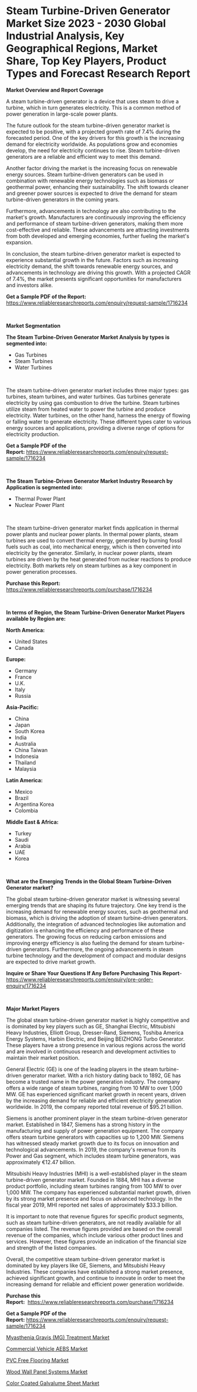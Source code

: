 <p><h1>Steam Turbine-Driven Generator Market Size 2023 - 2030 Global Industrial Analysis, Key Geographical Regions, Market Share, Top Key Players, Product Types and Forecast Research Report</h1></p><p><strong>Market Overview and Report Coverage</strong></p>
<p><p>A steam turbine-driven generator is a device that uses steam to drive a turbine, which in turn generates electricity. This is a common method of power generation in large-scale power plants.</p><p>The future outlook for the steam turbine-driven generator market is expected to be positive, with a projected growth rate of 7.4% during the forecasted period. One of the key drivers for this growth is the increasing demand for electricity worldwide. As populations grow and economies develop, the need for electricity continues to rise. Steam turbine-driven generators are a reliable and efficient way to meet this demand.</p><p>Another factor driving the market is the increasing focus on renewable energy sources. Steam turbine-driven generators can be used in combination with renewable energy technologies such as biomass or geothermal power, enhancing their sustainability. The shift towards cleaner and greener power sources is expected to drive the demand for steam turbine-driven generators in the coming years.</p><p>Furthermore, advancements in technology are also contributing to the market's growth. Manufacturers are continuously improving the efficiency and performance of steam turbine-driven generators, making them more cost-effective and reliable. These advancements are attracting investments from both developed and emerging economies, further fueling the market's expansion.</p><p>In conclusion, the steam turbine-driven generator market is expected to experience substantial growth in the future. Factors such as increasing electricity demand, the shift towards renewable energy sources, and advancements in technology are driving this growth. With a projected CAGR of 7.4%, the market presents significant opportunities for manufacturers and investors alike.</p></p>
<p><strong>Get a Sample PDF of the Report:</strong> <a href="https://www.reliableresearchreports.com/enquiry/request-sample/1716234">https://www.reliableresearchreports.com/enquiry/request-sample/1716234</a></p>
<p>&nbsp;</p>
<p><strong>Market Segmentation</strong></p>
<p><strong>The Steam Turbine-Driven Generator Market Analysis by types is segmented into:</strong></p>
<p><ul><li>Gas Turbines</li><li>Steam Turbines</li><li>Water Turbines</li></ul></p>
<p>&nbsp;</p>
<p><p>The steam turbine-driven generator market includes three major types: gas turbines, steam turbines, and water turbines. Gas turbines generate electricity by using gas combustion to drive the turbine. Steam turbines utilize steam from heated water to power the turbine and produce electricity. Water turbines, on the other hand, harness the energy of flowing or falling water to generate electricity. These different types cater to various energy sources and applications, providing a diverse range of options for electricity production.</p></p>
<p><strong>Get a Sample PDF of the Report:</strong>&nbsp;<a href="https://www.reliableresearchreports.com/enquiry/request-sample/1716234">https://www.reliableresearchreports.com/enquiry/request-sample/1716234</a></p>
<p>&nbsp;</p>
<p><strong>The Steam Turbine-Driven Generator Market Industry Research by Application is segmented into:</strong></p>
<p><ul><li>Thermal Power Plant</li><li>Nuclear Power Plant</li></ul></p>
<p>&nbsp;</p>
<p><p>The steam turbine-driven generator market finds application in thermal power plants and nuclear power plants. In thermal power plants, steam turbines are used to convert thermal energy, generated by burning fossil fuels such as coal, into mechanical energy, which is then converted into electricity by the generator. Similarly, in nuclear power plants, steam turbines are driven by the heat generated from nuclear reactions to produce electricity. Both markets rely on steam turbines as a key component in power generation processes.</p></p>
<p><strong>Purchase this Report:</strong>&nbsp; <a href="https://www.reliableresearchreports.com/purchase/1716234">https://www.reliableresearchreports.com/purchase/1716234</a></p>
<p>&nbsp;</p>
<p><strong>In terms of Region, the Steam Turbine-Driven Generator Market Players available by Region are:</strong></p>
<p>
    <p> <strong> North America: </strong>
        <ul>
            <li>United States</li>
            <li>Canada</li>
        </ul>
        </p> 
    <p> <strong> Europe: </strong>
        <ul>
            <li>Germany</li>
            <li>France</li>
            <li>U.K.</li>
            <li>Italy</li>
            <li>Russia</li>
        </ul>
        </p> 
    <p> <strong> Asia-Pacific: </strong>
        <ul>
            <li>China</li>
            <li>Japan</li>
            <li>South Korea</li>
            <li>India</li>
            <li>Australia</li>
            <li>China Taiwan</li>
            <li>Indonesia</li>
            <li>Thailand</li>
            <li>Malaysia</li>
        </ul>
        </p> 
    <p> <strong> Latin America: </strong>
        <ul>
            <li>Mexico</li>
            <li>Brazil</li>
            <li>Argentina Korea</li>
            <li>Colombia</li>
        </ul>
        </p> 
    <p> <strong> Middle East & Africa: </strong>
        <ul>
            <li>Turkey</li>
            <li>Saudi</li>
            <li>Arabia</li>
            <li>UAE</li>
            <li>Korea</li>
        </ul>
    </p>
    </p>
<p>&nbsp;</p>
<p><strong>What are the Emerging Trends in the Global Steam Turbine-Driven Generator market?</strong></p>
<p><p>The global steam turbine-driven generator market is witnessing several emerging trends that are shaping its future trajectory. One key trend is the increasing demand for renewable energy sources, such as geothermal and biomass, which is driving the adoption of steam turbine-driven generators. Additionally, the integration of advanced technologies like automation and digitization is enhancing the efficiency and performance of these generators. The growing focus on reducing carbon emissions and improving energy efficiency is also fueling the demand for steam turbine-driven generators. Furthermore, the ongoing advancements in steam turbine technology and the development of compact and modular designs are expected to drive market growth.</p></p>
<p><strong>Inquire or Share Your Questions If Any Before Purchasing This Report</strong>- <a href="https://www.reliableresearchreports.com/enquiry/pre-order-enquiry/1716234">https://www.reliableresearchreports.com/enquiry/pre-order-enquiry/1716234</a></p>
<p>&nbsp;</p>
<p><strong>Major Market Players</strong></p>
<p><p>The global steam turbine-driven generator market is highly competitive and is dominated by key players such as GE, Shanghai Electric, Mitsubishi Heavy Industries, Elliott Group, Dresser-Rand, Siemens, Toshiba America Energy Systems, Harbin Electric, and Beijing BEIZHONG Turbo Generator. These players have a strong presence in various regions across the world and are involved in continuous research and development activities to maintain their market position.</p><p>General Electric (GE) is one of the leading players in the steam turbine-driven generator market. With a rich history dating back to 1892, GE has become a trusted name in the power generation industry. The company offers a wide range of steam turbines, ranging from 10 MW to over 1,000 MW. GE has experienced significant market growth in recent years, driven by the increasing demand for reliable and efficient electricity generation worldwide. In 2019, the company reported total revenue of $95.21 billion.</p><p>Siemens is another prominent player in the steam turbine-driven generator market. Established in 1847, Siemens has a strong history in the manufacturing and supply of power generation equipment. The company offers steam turbine generators with capacities up to 1,200 MW. Siemens has witnessed steady market growth due to its focus on innovation and technological advancements. In 2019, the company's revenue from its Power and Gas segment, which includes steam turbine generators, was approximately €12.47 billion.</p><p>Mitsubishi Heavy Industries (MHI) is a well-established player in the steam turbine-driven generator market. Founded in 1884, MHI has a diverse product portfolio, including steam turbines ranging from 100 MW to over 1,000 MW. The company has experienced substantial market growth, driven by its strong market presence and focus on advanced technology. In the fiscal year 2019, MHI reported net sales of approximately $33.3 billion.</p><p>It is important to note that revenue figures for specific product segments, such as steam turbine-driven generators, are not readily available for all companies listed. The revenue figures provided are based on the overall revenue of the companies, which include various other product lines and services. However, these figures provide an indication of the financial size and strength of the listed companies.</p><p>Overall, the competitive steam turbine-driven generator market is dominated by key players like GE, Siemens, and Mitsubishi Heavy Industries. These companies have established a strong market presence, achieved significant growth, and continue to innovate in order to meet the increasing demand for reliable and efficient power generation worldwide.</p></p>
<p><strong>Purchase this Report:</strong>&nbsp;&nbsp;<a href="https://www.reliableresearchreports.com/purchase/1716234">https://www.reliableresearchreports.com/purchase/1716234</a></p>
<p></p>
<p><strong>Get a Sample PDF of the Report:</strong>&nbsp;<a href="https://www.reliableresearchreports.com/enquiry/request-sample/1716234">https://www.reliableresearchreports.com/enquiry/request-sample/1716234</a></p>
<p><p><a href="https://medium.com/@ikeschumm/myasthenia-gravis-mg-treatment-market-competitive-analysis-market-trends-and-forecast-to-2030-70da38c2a1bf">Myasthenia Gravis (MG) Treatment Market</a></p><p><a href="https://medium.com/@mayekuhic/commercial-vehicle-aebs-market-comprehensive-assessment-by-type-application-and-geography-d23510abdccb">Commercial Vehicle AEBS Market</a></p><p><a href="https://www.linkedin.com/pulse/pvc-free-flooring-market-size-share-global-analysis-report-cueye/">PVC Free Flooring Market</a></p><p><a href="https://www.linkedin.com/pulse/wood-wall-panel-systems-market-size-2023-2030-global-aq9df/">Wood Wall Panel Systems Market</a></p><p><a href="https://www.linkedin.com/pulse/color-coated-galvalume-sheet-market-size-growth-forecast-bopse/">Color Coated Galvalume Sheet Market</a></p></p>